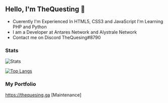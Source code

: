 ## Hello, I'm TheQuesting 👋

- Cuerently I'm Experienced In HTML5, CSS3 and JavaScript I'm Learning PHP and Python
- I am a Developer at Antares Network and Alystrale Network
- Contact me on Discord TheQuesing#8790

### Stats

![Stats](https://github-readme-stats.vercel.app/api?username=thequesing&show_icons=true&theme=tokyonight)


[![Top Langs](https://github-readme-stats.vercel.app/api/top-langs/?username=thequesing&layout=compact)](https://github.com/anuraghazra/github-readme-stats)

### My Portfolio

https://thequesing.ga [Maintenance]

